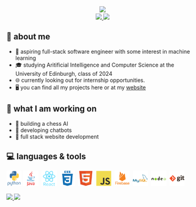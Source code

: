 <div id="header" align="center">
  <img src="https://media.giphy.com/media/zhYSVCirREeIZtONCI/giphy.gif" width="200"/>
</div>
<div id='links' align='center'>
  <a href="https://seanleishman.com" target="_blank">
    <img src="https://img.shields.io/badge/website-000?style=for-the-badge&logo=About.me&logoColor=white" /> 
  </a>
  <a href="https://www.linkedin.com/in/sean-leishman-755766202/" target="_blank">
    <img src="https://img.shields.io/badge/LinkedIn-0077B5?style=for-the-badge&logo=linkedin&logoColor=white" />
  </a>
</div>

## 👋 about me 
- 💼 aspiring full-stack software engineer with some interest in machine learning
- 🎓 studying Aritificial Intelligence and Computer Science at the University of Edinburgh, class of 2024
- 🌐 currently looking out for internship opportunities.
- 🖥 you can find all my projects here or at my [website](https://seanleishman.com) 

## 🔨 what I am working on
  - 🌱 building a chess AI
  - 💬 developing chatbots
  - 🔭 full stack website development 

## 	💻 languages & tools
<div>
  <img src="https://github.com/devicons/devicon/blob/master/icons/python/python-original-wordmark.svg" title="Python" **alt="Python" width="40" height="40"/>
  <img src="https://github.com/devicons/devicon/blob/master/icons/java/java-original-wordmark.svg" title="Java" alt="Java" width="40" height="40"/>&nbsp;
  <img src="https://github.com/devicons/devicon/blob/master/icons/react/react-original-wordmark.svg" title="React" alt="React" width="40" height="40"/>&nbsp;
  <img src="https://github.com/devicons/devicon/blob/master/icons/css3/css3-plain-wordmark.svg"  title="CSS3" alt="CSS" width="40" height="40"/>&nbsp;
  <img src="https://github.com/devicons/devicon/blob/master/icons/html5/html5-original.svg" title="HTML5" alt="HTML" width="40" height="40"/>&nbsp;
  <img src="https://github.com/devicons/devicon/blob/master/icons/javascript/javascript-original.svg" title="JavaScript" alt="JavaScript" width="40" height="40"/>&nbsp;
  <img src="https://github.com/devicons/devicon/blob/master/icons/firebase/firebase-plain-wordmark.svg" title="Firebase" alt="Firebase" width="40" height="40"/>&nbsp;
  <img src="https://github.com/devicons/devicon/blob/master/icons/mysql/mysql-original-wordmark.svg" title="MySQL"  alt="MySQL" width="40" height="40"/>&nbsp;
  <img src="https://github.com/devicons/devicon/blob/master/icons/nodejs/nodejs-original-wordmark.svg" title="NodeJS" alt="NodeJS" width="40" height="40"/>&nbsp;
  <img src="https://github.com/devicons/devicon/blob/master/icons/git/git-original-wordmark.svg" title="Git" **alt="Git" width="40" height="40"/>
</div>
<br>
<a href="https://github.com/sean-leishman">
  <img height="180em" src="https://github-readme-stats.vercel.app/api?username=sean-leishman&theme=noctis_minimus&show_icons=true" />
  <img height="180em" src="https://github-readme-stats.vercel.app/api/top-langs/?username=sean-leishman&theme=noctis_minimus&layout=compact" />
</a>


<!--
**Sean-Leishman/Sean-Leishman** is a ✨ _special_ ✨ repository because its `README.md` (this file) appears on your GitHub profile.

Here are some ideas to get you started:

- 🔭 I’m currently working on ...
- 🌱 I’m currently learning ...
- 👯 I’m looking to collaborate on ...
- 🤔 I’m looking for help with ...
- 💬 Ask me about ...
- 📫 How to reach me: ...
- 😄 Pronouns: ...
- ⚡ Fun fact: ...
-->
